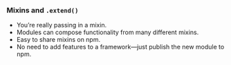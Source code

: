 ### Mixins and `.extend()`

- You’re really passing in a mixin.
- Modules can compose functionality from many different mixins.
- Easy to share mixins on npm.
- No need to add features to a framework—just publish the new module to npm.
